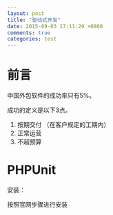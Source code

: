 ```yaml
---
layout: post
title: "驱动式开发"
date: 2015-09-03 17:11:29 +0800
comments: true
categories: test
---
```

# 前言

中国外包软件的成功率只有5%。

成功的定义是以下3点。

1. 按期交付 （在客户规定的工期内）
2. 正常运营
3. 不超预算


# PHPUnit

安装：

按照官网步骤进行安装